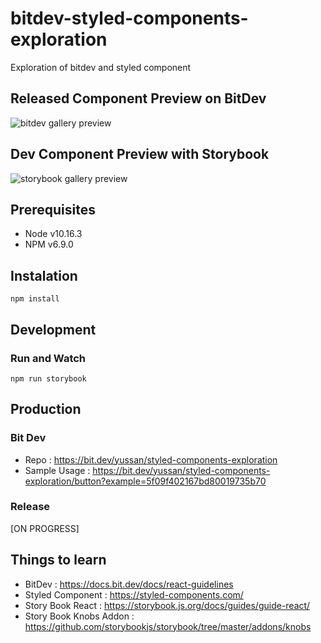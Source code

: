 # bitdev-styled-components-exploration

Exploration of bitdev and styled component

## Released Component Preview on BitDev

![bitdev gallery preview](https://i.ibb.co/smG6gHy/Screen-Shot-2020-07-12-at-00-13-04.png)

## Dev Component Preview with Storybook

![storybook gallery preview](https://i.ibb.co/CwhMzC9/Screen-Shot-2020-07-11-at-23-33-21.png)

## Prerequisites

- Node v10.16.3
- NPM v6.9.0

## Instalation

```
npm install
```

## Development

### Run and Watch

```
npm run storybook
```

## Production

### Bit Dev

- Repo : https://bit.dev/yussan/styled-components-exploration
- Sample Usage : https://bit.dev/yussan/styled-components-exploration/button?example=5f09f402167bd80019735b70

### Release

[ON PROGRESS]

## Things to learn

- BitDev : https://docs.bit.dev/docs/react-guidelines
- Styled Component : https://styled-components.com/
- Story Book React : https://storybook.js.org/docs/guides/guide-react/
- Story Book Knobs Addon : https://github.com/storybookjs/storybook/tree/master/addons/knobs
